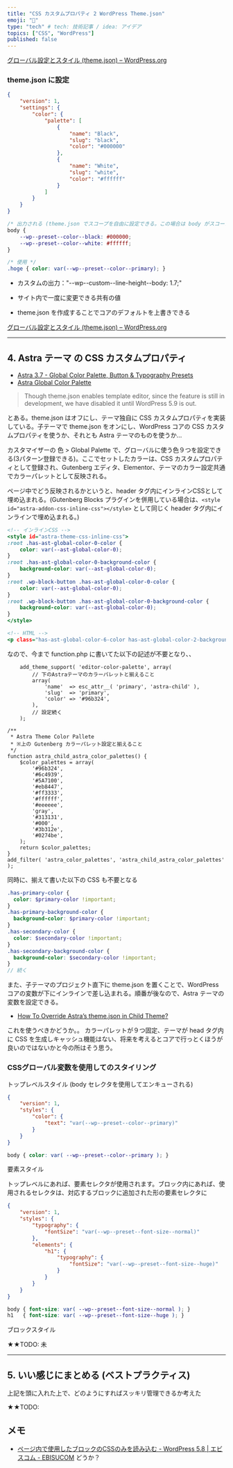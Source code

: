 ```yaml
---
title: "CSS カスタムプロパティ 2 WordPress Theme.json"
emoji: "🐸"
type: "tech" # tech: 技術記事 / idea: アイデア
topics: ["CSS", "WordPress"]
published: false
---
```


[グローバル設定とスタイル (theme.json) – WordPress.org](https://ja.wordpress.org/team/handbook/block-editor/how-to-guides/themes/theme-json/#%E3%83%97%E3%83%AA%E3%82%BB%E3%83%83%E3%83%88)


### theme.json に設定

```theme.json
{
    "version": 1,
    "settings": {
        "color": {
            "palette": [
                {
                    "name": "Black",
                    "slug": "black",
                    "color": "#000000"
                },
                {
                    "name": "White",
                    "slug": "white",
                    "color": "#ffffff"
                }
            ]
        }
    }
}
```

```css
/* 出力される (theme.json でスコープを自由に設定できる。この場合は body がスコープ */
body {
    --wp--preset--color--black: #000000;
    --wp--preset--color--white: #ffffff;
}

/* 使用 */
.hoge { color: var(--wp--preset--color--primary); }
```


* カスタムの出力："--wp--custom--line-height--body: 1.7;"

* サイト内で一度に変更できる共有の値
* theme.json を作成することでコアのデフォルトを上書きできる

[グローバル設定とスタイル (theme.json) – WordPress.org](https://ja.wordpress.org/team/handbook/block-editor/how-to-guides/themes/theme-json/)

------------------------------------------------------

## 4. Astra テーマ の CSS カスタムプロパティ

* [Astra 3.7 - Global Color Palette, Button & Typography Presets](https://wpastra.com/astra-3-7/?_se=dGFrX25hQGljbG91ZC5jb20%3D)
* [Astra Global Color Palette](https://wpastra.com/docs/astra-global-color-palette-settings/)

> Though theme.json enables template editor, since the feature is still in development, we have disabled it until WordPress 5.9 is out.

とある。theme.json はオフにし、テーマ独自に CSS カスタムプロパティを実装している。子テーマで theme.json をオンにし、WordPress コアの CSS カスタムプロパティを使うか、それとも Astra テーマのものを使うか… 

カスタマイザーの 色 > Global Palette で、グローバルに使う色９つを設定できる(3パターン登録できる)。ここでセットしたカラーは、CSS カスタムプロパティとして登録され、Gutenberg エディタ、Elementor、テーマのカラー設定共通でカラーパレットとして反映される。

ページ中でどう反映されるかというと、header タグ内にインラインCSSとして埋め込まれる。(Gutenberg Blocks プラグインを併用している場合は、`<style id="astra-addon-css-inline-css"></style>` として同じく header タグ内にインラインで埋め込まれる。)

```ページ.html
<!-- インラインCSS -->
<style id="astra-theme-css-inline-css">
:root .has-ast-global-color-0-color {
	color: var(--ast-global-color-0);
}
:root .has-ast-global-color-0-background-color {
	background-color: var(--ast-global-color-0);
}
:root .wp-block-button .has-ast-global-color-0-color {
	color: var(--ast-global-color-0);
}
:root .wp-block-button .has-ast-global-color-0-background-color {
	background-color: var(--ast-global-color-0);
}
</style>

<!-- HTML -->
<p class="has-ast-global-color-6-color has-ast-global-color-2-background-color has-text-color has-background">テキスト色、背景色を指定した段落ブロック</p>
```

なので、今まで function.php に書いてた以下の記述が不要となり、、

```functions.php
	add_theme_support( 'editor-color-palette', array(
		// 下のAstraテーマのカラーパレットと揃えること
		array(
			'name'  => esc_attr__( 'primary', 'astra-child' ),
			'slug'  => 'primary',
			'color' => '#96b324',
		),
		// 設定続く
	);
		
/**
 * Astra Theme Color Pallete
 * ※上の Gutenberg カラーパレット設定と揃えること
 */
function astra_child_astra_color_palettes() {
	$color_palettes = array(
		'#96b324',
		'#6c4939',
		'#5A7100',
		'#eb8447',
		'#ff3333',
		'#ffffff',
		'#eeeeee',
		'gray',
		'#313131',
		'#000',
		'#3b312e',
		'#0274be',
	);
	return $color_palettes;
}
add_filter( 'astra_color_palettes', 'astra_child_astra_color_palettes' );
```

同時に、揃えて書いた以下の CSS も不要となる

```style.scss
.has-primary-color {
  color: $primary-color !important;
}
.has-primary-background-color {
  background-color: $primary-color !important;
}
.has-secondary-color {
  color: $secondary-color !important;
}
.has-secondary-background-color {
  background-color: $secondary-color !important;
}
// 続く
```

また、子テーマのプロジェクト直下に theme.json を置くことで、WordPress コアの変数が下にインラインで差し込まれる。順番が後なので、Astra テーマの変数を設定できる。

* [How To Override Astra’s theme.json in Child Theme?](https://wpastra.com/docs/override-astras-theme-json/)

これを使うべきかどうか。。
カラーパレットが９つ固定、テーマが head タグ内に CSS を生成しキャッシュ機能はない、将来を考えるとコアで行っとくほうが良いのではないかと今の所はそう思う。




### CSSグローバル変数を使用してのスタイリング

トップレベルスタイル (body セレクタを使用してエンキューされる)

```theme.json
{
    "version": 1,
    "styles": {
        "color": {
            "text": "var(--wp--preset--color--primary)"
        }
    }
}
```

```style.css (出力)
body { color: var( --wp--preset--color--primary ); }
```

要素スタイル

トップレベルにあれば、要素セレクタが使用されます。ブロック内にあれば、使用されるセレクタは、対応するブロックに追加された形の要素セレクタに

```theme.json
{
    "version": 1,
    "styles": {
        "typography": {
            "fontSize": "var(--wp--preset--font-size--normal)"
        },
        "elements": {
            "h1": {
                "typography": {
                    "fontSize": "var(--wp--preset--font-size--huge)"
                }
            }
        }
    }
}
```

```style.css (出力)
body { font-size: var( --wp--preset--font-size--normal ); }
h1   { font-size: var( --wp--preset--font-size--huge ); }
```

ブロックスタイル

★★TODO: 未

------------------------------------------------------

## 5. いい感じにまとめる (ベストプラクティス)

上記を頭に入れた上で、どのようにすればスッキリ管理できるか考えた

★★TODO: 

## メモ

* [ページ内で使用したブロックのCSSのみを読み込む - WordPress 5.8 | エビスコム - EBISUCOM](https://ebisu.com/note/block-styles-separate-loading/) どうか？